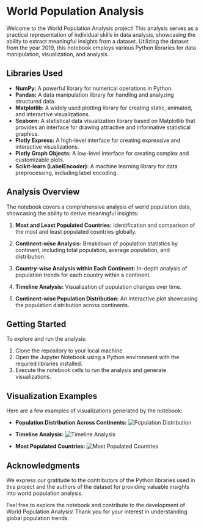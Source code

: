 # World Population Analysis

Welcome to the World Population Analysis project! This analysis serves as a practical representation of individual skills in data analysis, showcasing the ability to extract meaningful insights from a dataset. Utilizing the dataset from the year 2019, this notebook employs various Python libraries for data manipulation, visualization, and analysis.

## Libraries Used

- **NumPy:** A powerful library for numerical operations in Python.
- **Pandas:** A data manipulation library for handling and analyzing structured data.
- **Matplotlib:** A widely used plotting library for creating static, animated, and interactive visualizations.
- **Seaborn:** A statistical data visualization library based on Matplotlib that provides an interface for drawing attractive and informative statistical graphics.
- **Plotly Express:** A high-level interface for creating expressive and interactive visualizations.
- **Plotly Graph Objects:** A low-level interface for creating complex and customizable plots.
- **Scikit-learn (LabelEncoder):** A machine learning library for data preprocessing, including label encoding.

## Analysis Overview

The notebook covers a comprehensive analysis of world population data, showcasing the ability to derive meaningful insights:

1. **Most and Least Populated Countries:** Identification and comparison of the most and least populated countries globally.

2. **Continent-wise Analysis:** Breakdown of population statistics by continent, including total population, average population, and distribution.

3. **Country-wise Analysis within Each Continent:** In-depth analysis of population trends for each country within a continent.

4. **Timeline Analysis:** Visualization of population changes over time.

5. **Continent-wise Population Distribution:** An interactive plot showcasing the population distribution across continents.

## Getting Started

To explore and run the analysis:

1. Clone the repository to your local machine.
2. Open the Jupyter Notebook using a Python environment with the required libraries installed.
3. Execute the notebook cells to run the analysis and generate visualizations.

## Visualization Examples

Here are a few examples of visualizations generated by the notebook:

- **Population Distribution Across Continents:**
  ![Population Distribution](https://github.com/Callmeamann/images/blob/main/distribution.png)

- **Timeline Analysis:**
  ![Timeline Analysis](https://github.com/Callmeamann/images/blob/main/timeline.png)

- **Most Populated Countries:**
  ![Most Populated Countries](https://github.com/Callmeamann/images/blob/main/Screenshot%202024-02-11%20195526.png)


## Acknowledgments

We express our gratitude to the contributors of the Python libraries used in this project and the authors of the dataset for providing valuable insights into world population analysis.

Feel free to explore the notebook and contribute to the development of World Population Analysis! Thank you for your interest in understanding global population trends.
